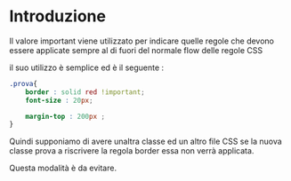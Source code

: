 # Introduzione 
Il valore important viene utilizzato per indicare quelle regole che devono essere applicate sempre al di fuori del normale flow delle regole CSS


il suo utilizzo è semplice ed è il seguente :
```css
.prova{
    border : solid red !important;
    font-size : 20px;

    margin-top : 200px ;
}
```

Quindi supponiamo di avere unaltra classe ed un altro file CSS se la nuova classe prova a riscrivere la regola border essa non verrà applicata.


Questa modalità è da evitare.


